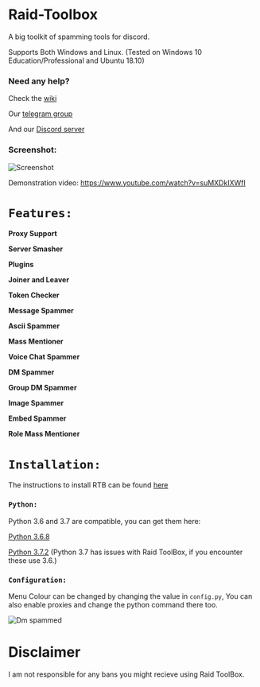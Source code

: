 # Raid-Toolbox

A big toolkit of spamming tools for discord.

Supports Both Windows and Linux. (Tested on Windows 10 Education/Professional and Ubuntu 18.10)

### Need any help?

Check the [wiki](https://github.com/DeadBread76/Raid-Toolbox/wiki)

Our [telegram group](https://t.me/DeadBakery)

And our [Discord server](https://discord.gg/e2dc9Pt)

### Screenshot:

![Screenshot](http://i.imgur.com/Td18com.png)

Demonstration video: https://www.youtube.com/watch?v=suMXDkIXWfI

# `Features:`

**Proxy Support**

**Server Smasher**

**Plugins**

**Joiner and Leaver**

**Token Checker**

**Message Spammer**

**Ascii Spammer**

**Mass Mentioner**

**Voice Chat Spammer**

**DM Spammer**

**Group DM Spammer**

**Image Spammer**

**Embed Spammer**

**Role Mass Mentioner**


# `Installation:`

The instructions to install RTB can be found [here](https://github.com/DeadBread76/Raid-Toolbox/wiki/How-to-install-Python)


### `Python:`

Python 3.6 and 3.7 are compatible, you can get them here:

[Python 3.6.8](https://www.python.org/downloads/release/python-368/)

[Python 3.7.2](https://www.python.org/downloads/release/python-373/) (Python 3.7 has issues with Raid ToolBox, if you encounter these use 3.6.)


### `Configuration:`

Menu Colour can be changed by changing the value in `config.py`, You can also enable proxies and change the python command there too.

![Dm spammed](http://i.imgur.com/FoVOBQml.jpg)

# **Disclaimer**

I am not responsible for any bans you might recieve using Raid ToolBox.
